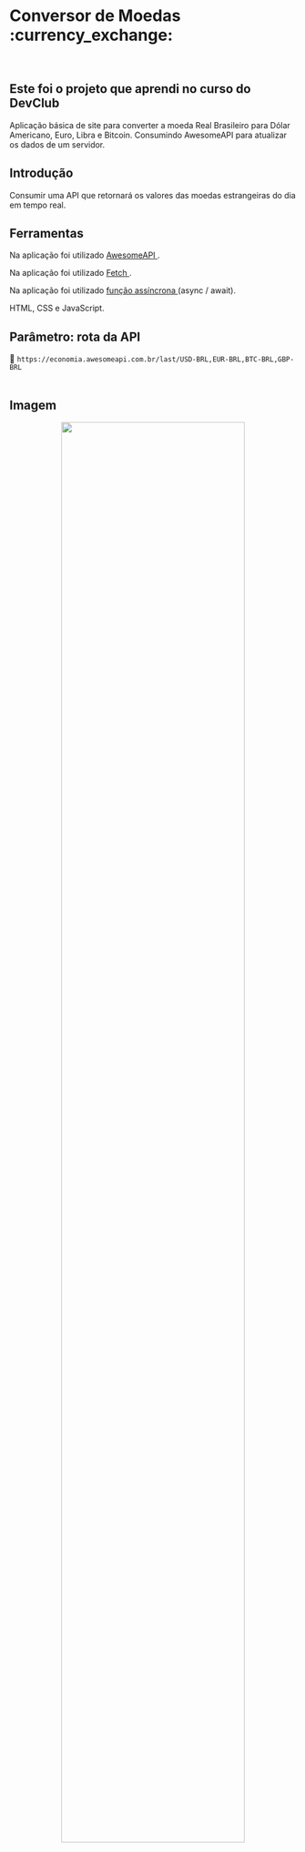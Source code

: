 <h1> Conversor de Moedas :currency_exchange: </h1>
<br>

<h2> Este foi o projeto que aprendi no curso do DevClub </h2>

<p> Aplicação básica de site para converter a moeda Real Brasileiro para Dólar Americano, Euro, Libra e Bitcoin. Consumindo AwesomeAPI para atualizar os dados de um servidor. </p>

<h2> Introdução </h2>
<p> Consumir uma API que retornará os valores das moedas estrangeiras do dia em tempo real.  </p>

<h2> Ferramentas </h2>
<p> Na aplicação foi utilizado <a href="https://docs.awesomeapi.com.br/api-de-moedas" target="_blank" > AwesomeAPI </a> . </p>
<p> Na aplicação foi utilizado <a href="https://developer.mozilla.org/pt-BR/docs/Web/API/Fetch_API/Using_Fetch" target="_blank" > Fetch </a> . </p>
<p> Na aplicação foi utilizado <a href="https://developer.mozilla.org/pt-BR/docs/Web/JavaScript/Reference/Statements/async_function" target="_blank" > função assíncrona </a> (async / await). </p>
<p> HTML, CSS e JavaScript. </p>

## Parâmetro: rota da API
:small_orange_diamond: `https://economia.awesomeapi.com.br/last/USD-BRL,EUR-BRL,BTC-BRL,GBP-BRL` 
<br>
<br>

## Imagem
<div align="center">
  <a href="https://conversor-de-moedas-carolina-dornas.netlify.app/"> <img width="80%" src="https://github.com/dornascarol/Conversor-de-moedas/blob/main/assets/Projeto.png?raw=true"/> </a>
</div>  

